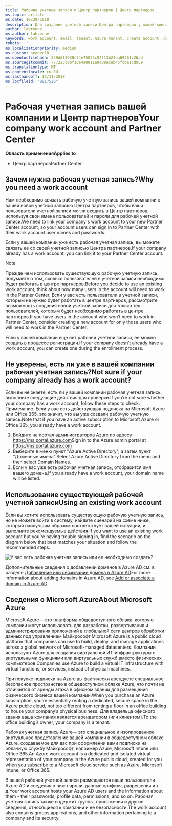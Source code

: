 ```yaml
---
title: Рабочие учетные записи и Центр партнеров | Центр партнеров
ms.topic: article
ms.date: 10/29/2018
description: Для создания учетной записи Центра партнеров у вашей компании должна быть рабочая учетная запись. Если у вас есть действующая подписка на Microsoft Azure или Office 365, у вас уже есть рабочая учетная запись.
author: labrenne
ms.author: labrenne
Keywords: work account, email, tenant, Azure tenant, create account, domain name
robots: ''
ms.localizationpriority: medium
ms.custom: seodec18
ms.openlocfilehash: 529d6f3930c74e75043c87f13b21aa69461c26ad
ms.sourcegitcommit: 777225c8bf16e4a8811a9d88aceb45fcba1cd959
ms.translationtype: MT
ms.contentlocale: ru-RU
ms.lasthandoff: 12/11/2018
ms.locfileid: "8917526"
---
```

# <a name="your-company-work-account-and-partner-center"></a><span data-ttu-id="04aa0-104">Рабочая учетная запись вашей компании и Центр партнеров</span><span class="sxs-lookup"><span data-stu-id="04aa0-104">Your company work account and Partner Center</span></span>  

**<span data-ttu-id="04aa0-105">Область применения</span><span class="sxs-lookup"><span data-stu-id="04aa0-105">Applies to</span></span>**

-  <span data-ttu-id="04aa0-106">Центр партнеров</span><span class="sxs-lookup"><span data-stu-id="04aa0-106">Partner Center</span></span>

## <a name="why-you-need-a-work-account"></a><span data-ttu-id="04aa0-107">Зачем нужна рабочая учетная запись?</span><span class="sxs-lookup"><span data-stu-id="04aa0-107">Why you need a work account</span></span>

<span data-ttu-id="04aa0-108">Нам необходимо связать рабочую учетную запись вашей компании с вашей новой учетной записью Центра партнеров, чтобы ваши пользователи учетной записи могли входить в Центр партнеров, используя свои имена пользователей и пароли для рабочей учетной записи.</span><span class="sxs-lookup"><span data-stu-id="04aa0-108">We need to link your company's work account to your new Partner Center account, so your account users can sign in to Partner Center with their work account user names and passwords.</span></span>

<span data-ttu-id="04aa0-109">Если у вашей компании уже есть рабочая учетная запись, вы можете связать ее со своей учетной записью Центра партнеров.</span><span class="sxs-lookup"><span data-stu-id="04aa0-109">If your company already has a work account, you can link it to your Partner Center account.</span></span> 

> [!NOTE]  
>  <span data-ttu-id="04aa0-110">Прежде чем использовать существующую рабочую учетную запись, подумайте о том, сколько пользователей в учетной записи необходимо будет работать в центре партнеров.</span><span class="sxs-lookup"><span data-stu-id="04aa0-110">Before you decide to use an existing work account, think about how many users in the account will need to work in the Partner Center.</span></span> <span data-ttu-id="04aa0-111">Если у вас есть пользователи в учетной записи, которым не нужно будет работать в центре партнеров, рассмотрите возможность создания новой учетной записи для только тех пользователей, которым будет необходимо работать в центре партнеров.</span><span class="sxs-lookup"><span data-stu-id="04aa0-111">If you have users in the account who won’t need to work in Partner Center, consider creating a new account for only those users who will need to work in the Partner Center.</span></span>

<span data-ttu-id="04aa0-112">Если у вашей компании еще нет рабочей учетной записи, ее можно создать в процессе регистрации.</span><span class="sxs-lookup"><span data-stu-id="04aa0-112">If your company doesn’t already have a work account, you can create one during the enrollment process.</span></span> 

## <a name="not-sure-if-your-company-already-has-a-work-account"></a><span data-ttu-id="04aa0-113">Не уверены, есть ли уже в вашей компании рабочая учетная запись?</span><span class="sxs-lookup"><span data-stu-id="04aa0-113">Not sure if your company already has a work account?</span></span>

<span data-ttu-id="04aa0-114">Если вы не знаете, есть ли у вашей компании рабочая учетная запись, выполните следующие действия для проверки.</span><span class="sxs-lookup"><span data-stu-id="04aa0-114">If you’re not sure whether your company has a work account, follow these steps to check.</span></span> <span data-ttu-id="04aa0-115">Примечание. Если у вас есть действующая подписка на Microsoft Azure или Office 365, это значит, что вы уже создали рабочую учетную запись.</span><span class="sxs-lookup"><span data-stu-id="04aa0-115">Note that if you have an active subscription to Microsoft Azure or Office 365, you already have a work account.</span></span>
1.  <span data-ttu-id="04aa0-116">Войдите на портал администраторов Azure по адресу https://ms.portal.azure.com</span><span class="sxs-lookup"><span data-stu-id="04aa0-116">Sign in to the Azure admin portal at https://ms.portal.azure.com</span></span>
2.  <span data-ttu-id="04aa0-117">Выберите в меню пункт "Azure Active Directory", а затем пункт "Доменные имена".</span><span class="sxs-lookup"><span data-stu-id="04aa0-117">Select Azure Active Directory from the menu and then select Domain Names.</span></span>
3.  <span data-ttu-id="04aa0-118">Если у вас уже есть рабочая учетная запись, отобразится имя вашего домена.</span><span class="sxs-lookup"><span data-stu-id="04aa0-118">If you already have a work account, your domain name will be listed.</span></span>

## <a name="using-an-existing-work-account"></a><span data-ttu-id="04aa0-119">Использование существующей рабочей учетной записи</span><span class="sxs-lookup"><span data-stu-id="04aa0-119">Using an existing work account</span></span>

<span data-ttu-id="04aa0-120">Если вы хотите использовать существующую рабочую учетную запись, но не можете войти в систему, найдите сценарий на схеме ниже, который наилучшим образом соответствует вашей ситуации, и выполните рекомендуемые действия.</span><span class="sxs-lookup"><span data-stu-id="04aa0-120">If you want to use an existing work account but you’re having trouble signing in, find the scenario on the diagram below that best matches your situation and follow the recommended steps.</span></span> 

![У вас есть рабочая учетная запись или ее необходимо создать?](images/onboardingAADFlow.png)

<span data-ttu-id="04aa0-122">Дополнительные сведения о добавлении доменов в Azure AD см. в разделе [Добавление или связывание домена в Azure AD](https://docs.microsoft.com/azure/active-directory/active-directory-add-domain)</span><span class="sxs-lookup"><span data-stu-id="04aa0-122">For more information about adding domains in Azure AD, see [Add or associate a domain in Azure AD](https://docs.microsoft.com/azure/active-directory/active-directory-add-domain)</span></span>

## <a name="about-microsoft-azure"></a><span data-ttu-id="04aa0-123">Сведения о Microsoft Azure</span><span class="sxs-lookup"><span data-stu-id="04aa0-123">About Microsoft Azure</span></span>

<span data-ttu-id="04aa0-124">Microsoft Azure— это платформа общедоступного облака, которую компании могут использовать для разработки, развертывания и администрирования приложений в глобальной сети центров обработки данных под управлением Майкрософт.</span><span class="sxs-lookup"><span data-stu-id="04aa0-124">Microsoft Azure is a public cloud platform that companies can use to build, deploy, and manage applications across a global network of Microsoft-managed datacenters.</span></span> <span data-ttu-id="04aa0-125">Компании используют Azure для создания виртуальной ИТ-инфраструктуры с виртуальными функциями или виртуальных служб вместо физических компьютеров.</span><span class="sxs-lookup"><span data-stu-id="04aa0-125">Companies use Azure to build a virtual IT infrastructure with virtual functions, or services, instead of physical machines.</span></span> 

<span data-ttu-id="04aa0-126">При покупке подписки на Azure вы фактически арендуете специальное безопасное пространство в общедоступном облаке Azure, что почти не отличается от аренды этажа в офисном здании для размещения физического бизнеса вашей компании.</span><span class="sxs-lookup"><span data-stu-id="04aa0-126">When you purchase an Azure subscription, you’re essentially renting a dedicated, secure space in the Azure public cloud, not too different from renting a floor in an office building to house your company’s physical business.</span></span> <span data-ttu-id="04aa0-127">Для владельца офисного здания ваша компания является арендатором (или клиентом).</span><span class="sxs-lookup"><span data-stu-id="04aa0-127">To the office building’s owner, your company is a tenant.</span></span> 

<span data-ttu-id="04aa0-128">Рабочая учетная запись Azure— это специальное и изолированное виртуальное представление вашей компании в общедоступном облаке Azure, создаваемое для вас при оформлении вами подписки на облачную службу Майкрософт, например Azure, Microsoft Intune или Office 365.</span><span class="sxs-lookup"><span data-stu-id="04aa0-128">An Azure work account is a dedicated and isolated virtual representation of your company in the Azure public cloud, created for you when you subscribe to a Microsoft cloud service such as Azure, Microsoft Intune, or Office 365.</span></span> 

<span data-ttu-id="04aa0-129">В вашей рабочей учетной записи размещаются ваши пользователи Azure AD и сведения о них: пароли, данные профиля, разрешения и т. д.</span><span class="sxs-lookup"><span data-stu-id="04aa0-129">Your work account hosts your Azure AD users and the information about them - their passwords, profile data, permissions, and so on.</span></span> <span data-ttu-id="04aa0-130">Рабочая учетная запись также содержит группы, приложения и другие сведения, относящиеся к компании и ее безопасности.</span><span class="sxs-lookup"><span data-stu-id="04aa0-130">The work account also contains groups,applications, and other information pertaining to a company and its security.</span></span> 
